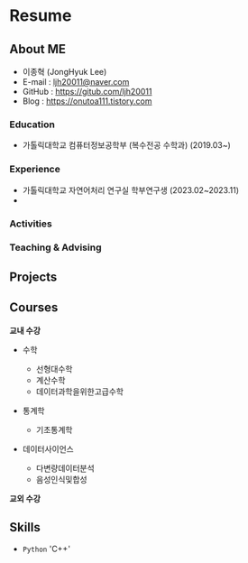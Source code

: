 # Resume

## About ME
<!--
![프로필사진]()
-->
- 이종혁 (JongHyuk Lee)
- E-mail : <ljh20011@naver.com>
- GitHub : <https://gitub.com/ljh20011>
- Blog : <https://onutoa111.tistory.com>

### Education

- 가톨릭대학교 컴퓨터정보공학부 (복수전공 수학과) (2019.03~)

### Experience

- 가톨릭대학교 자연어처리 연구실 학부연구생 (2023.02~2023.11)
- 
### Activities


### Teaching & Advising


## Projects


## Courses

**교내 수강**  
- 수학
    - 선형대수학
    - 계산수학
    - 데이터과학을위한고급수학
- 통계학
    - 기초통계학
    
- 데이터사이언스
    - 다변량데이터분석
    - 음성인식및합성 

**교외 수강**  

## Skills

- `Python` 'C++'

